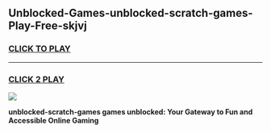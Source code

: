
## Unblocked-Games-unblocked-scratch-games-Play-Free-skjvj
<h3>
<a href="https://premium76.site?title=unblocked-scratch-games&ref=20M">CLICK TO PLAY</a></h3>
<hr>

<h3>
<a href="https://premium76.site?title=unblocked-scratch-games&ref=20M">CLICK 2 PLAY</a>
  
</h3>

<a href="https://premium76.site?title=unblocked-scratch-games&ref=19M"><img src="https://clearcache.store/games.png"></a>


**unblocked-scratch-games games unblocked: Your Gateway to Fun and Accessible Online Gaming**
